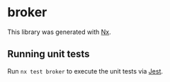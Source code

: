 # broker

This library was generated with [Nx](https://nx.dev).

## Running unit tests

Run `nx test broker` to execute the unit tests via [Jest](https://jestjs.io).
